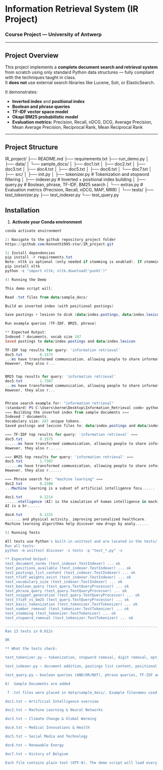 # Information Retrieval System (IR Project)

### Course Project — University of Antwerp

---

## Project Overview

This project implements a **complete document search and retrieval system** from scratch using only standard Python data structures — fully compliant with the techniques taught in class.  
It **does not** use external search libraries like Lucene, Solr, or ElasticSearch.

It demonstrates:
- **Inverted index** and **positional index**
- **Boolean and phrase queries**
- **TF-IDF vector space model**
- **Okapi BM25 probabilistic model**
- **Evaluation metrics:** Precision, Recall, nDCG, DCG, Average Precision, Mean Average Precision, Reciprocal Rank, Mean Reciprocal Rank

---

## Project Structure
IR_project/
├── README.md
├── requirements.txt
├── run_demo.py
│
├── data/
│ └── sample_docs/
│ ├── doc1.txt
│ ├── doc2.txt
│ ├── doc3.txt
│ ├── doc4.txt
│ ├── doc5.txt
│ ├── doc6.txt
│ └── doc7.txt
│
├── src/
│ ├── init.py
│ ├── tokenizer.py # Tokenization and stopword filtering
│ ├── indexer.py # Inverted + positional index building
│ ├── query.py # Boolean, phrase, TF-IDF, BM25 search
│ └── extras.py # Evaluation metrics (Precision, Recall, nDCG, MAP, MRR)
│
└── tests/
├── test_tokenizer.py
├── test_indexer.py
└── test_query.py

##  Installation

1) **Activate your Conda environment**

```powershell
conda activate environment

2) Navigate to the github repository project folder
https://github.com/Kenneth1995-star/IR_project.git

3) Install dependencies
pip install -r requirements.txt
Note: nltk is optional (only needed if stemming is enabled). If stemming support is needed, install nltk and download the required resources:
pip install nltk
python -c "import nltk; nltk.download('punkt')"

4) Running the Demo

This demo script will:

Read .txt files from data/sample_docs/

Build an inverted index (with positional postings)

Save postings + lexicon to disk (data/index.postings, data/index.lexicon)

Run example queries (TF-IDF, BM25, phrase)

** Expected Output:
Indexed 7 documents, vocab size 247
Saved postings to data/index.postings and data/index.lexicon

TF-IDF top results for query: 'information retrieval'
doc5.txt        0.1575
...ms have transformed communication, allowing people to share information instantly across the world.
However, they also r...


BM25 top results for query: 'information retrieval'
doc5.txt        1.7307
...ms have transformed communication, allowing people to share information instantly across the world.
However, they also r...


Phrase search example for: "information retrieval"
(standard) PS C:\Users\kerne\Desktop\Information_Retrieval code> python run_demo.py
=== Building the inverted index from sample documents ===
Indexed 7 documents.
Vocabulary size: 247 unique tokens.
Saved postings and lexicon files to: data/index.postings and data/index.lexicon

=== TF-IDF top results for query: 'information retrieval' ===
doc5.txt        0.1575
......ms have transformed communication, allowing people to share information instantly across the world.
However, they also r......

=== BM25 top results for query: 'information retrieval' ===
doc5.txt        1.7307
......ms have transformed communication, allowing people to share information instantly across the world.
However, they also r......

=== Phrase search for: "machine learning" ===
doc2.txt        0.2380
...Machine learning is a subset of artificial intelligence focu......

doc1.txt        0.2214
......ntelligence (AI) is the simulation of human intelligence in machines that are programmed to think and learn.
AI is a br......

doc4.txt        0.1331
......, and physical activity, improving personalized healthcare.
Machine learning algorithms help discover new drugs by analy......

5) Running Tests

All tests use Python's built-in unittest and are located in the tests/ folder.
Run all tests: 
python -m unittest discover -s tests -p "test_*.py" -v

** Expeceted Output:
test_document_norms (test_indexer.TestIndexer) ... ok
test_positions_available (test_indexer.TestIndexer) ... ok
test_postings_list_content (test_indexer.TestIndexer) ... ok
test_tfidf_weights_exist (test_indexer.TestIndexer) ... ok
test_vocabulary_size (test_indexer.TestIndexer) ... ok
test_boolean_query (test_query.TestQueryProcessor) ... ok
test_phrase_query (test_query.TestQueryProcessor) ... ok
test_snippet_generation (test_query.TestQueryProcessor) ... ok
test_tfidf_vs_bm25 (test_query.TestQueryProcessor) ... ok
test_basic_tokenization (test_tokenizer.TestTokenizer) ... ok
test_number_removal (test_tokenizer.TestTokenizer) ... ok
test_stemming (test_tokenizer.TestTokenizer) ... ok
test_stopword_removal (test_tokenizer.TestTokenizer) ... ok

----------------------------------------------------------------------
Ran 13 tests in 0.012s

OK

** What the tests check:

test_tokenizer.py — tokenization, stopword removal, digit removal, optional stemming

test_indexer.py — document addition, postings list content, positional info, TF-IDF precomputation, docs norms

test_query.py — boolean queries (AND/OR/NOT), phrase queries, TF-IDF and BM25 ranking, snippet generation

6)  Sample Documents are added

 7 .txt files were placed in data/sample_docs/. Example filenames used in this project:

doc1.txt — Artificial Intelligence overview

doc2.txt — Machine Learning & Neural Networks

doc3.txt — Climate Change & Global Warming

doc4.txt — Medical Innovations & Health

doc5.txt — Social Media and Technology

doc6.txt — Renewable Energy

doc7.txt — History of Belgium

Each file contains plain text (UTF-8). The demo script will load every .txt file in that directory automatically.


